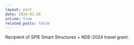 ```yaml
---
layout: post
date: 2024-01-26 
inline: true
related_posts: false
---
```


Recipient of SPIE Smart Structures + NDE-2024 travel grant.
